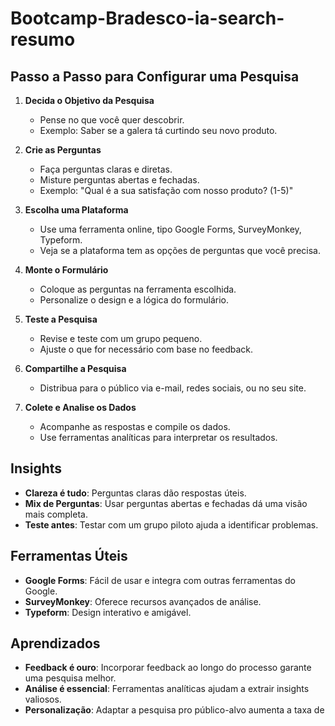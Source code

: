 # Bootcamp-Bradesco-ia-search-resumo

## Passo a Passo para Configurar uma Pesquisa

1. **Decida o Objetivo da Pesquisa**
   - Pense no que você quer descobrir.
   - Exemplo: Saber se a galera tá curtindo seu novo produto.

2. **Crie as Perguntas**
   - Faça perguntas claras e diretas.
   - Misture perguntas abertas e fechadas.
   - Exemplo: "Qual é a sua satisfação com nosso produto? (1-5)"

3. **Escolha uma Plataforma**
   - Use uma ferramenta online, tipo Google Forms, SurveyMonkey, Typeform.
   - Veja se a plataforma tem as opções de perguntas que você precisa.

4. **Monte o Formulário**
   - Coloque as perguntas na ferramenta escolhida.
   - Personalize o design e a lógica do formulário.

5. **Teste a Pesquisa**
   - Revise e teste com um grupo pequeno.
   - Ajuste o que for necessário com base no feedback.

6. **Compartilhe a Pesquisa**
   - Distribua para o público via e-mail, redes sociais, ou no seu site.

7. **Colete e Analise os Dados**
   - Acompanhe as respostas e compile os dados.
   - Use ferramentas analíticas para interpretar os resultados.

## Insights

- **Clareza é tudo**: Perguntas claras dão respostas úteis.
- **Mix de Perguntas**: Usar perguntas abertas e fechadas dá uma visão mais completa.
- **Teste antes**: Testar com um grupo piloto ajuda a identificar problemas.

## Ferramentas Úteis

- **Google Forms**: Fácil de usar e integra com outras ferramentas do Google.
- **SurveyMonkey**: Oferece recursos avançados de análise.
- **Typeform**: Design interativo e amigável.

## Aprendizados

- **Feedback é ouro**: Incorporar feedback ao longo do processo garante uma pesquisa melhor.
- **Análise é essencial**: Ferramentas analíticas ajudam a extrair insights valiosos.
- **Personalização**: Adaptar a pesquisa pro público-alvo aumenta a taxa de 
